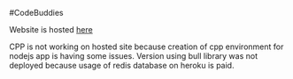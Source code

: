 #CodeBuddies

Website is hosted [here](https://awesomecodebuddies.herokuapp.com/)

CPP is not working on hosted site because creation of cpp environment for nodejs app is having some issues. Version using bull library was not deployed because usage of redis database on heroku is paid.
